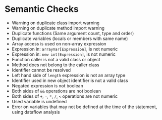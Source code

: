 # Semantic Checks
* Warning on duplicate class import warning
* Warning on duplicate method import warning
* Duplicate functions (Same argument count, type and order)
* Duplicate variables (locals or members with same name)
* Array access is used on non-array expression
* Expression in: ``arrayVar[Expression]``, is not numeric
* Expression in: ``new int[Expression]``, is not numeric
* Function caller is not a valid class or object
* Method does not belong to the caller class
* Identifier cannot be resolved
* Left hand side of ``length`` expression is not an array type
* Identifier used in new object identifier is not a valid class
* Negated expression is not boolean
* Both sides of ``&&`` operations are not boolean
* Both sides of ``+``, ``-``, ``*``, ``/``, ``<`` operations are not numeric
* Used variable is undefined
* Error on variables that may not be defined at the time of the statement, using dataflow analysis
